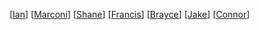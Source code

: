 [[Ian]]
[[Marconi]]
[[Shane]]
[[Francis]]
[[Brayce]]
[[Jake]]
[[Connor]]

[//begin]: # "Autogenerated link references for markdown compatibility"
[Ian]: Ian "Ian"
[Marconi]: Marconi "Marconi"
[Shane]: Shane "Shane"
[Francis]: Francis "Francis"
[Brayce]: Brayce "Brayce"
[Jake]: Jake "Jake"
[Connor]: Connor "Connor"
[//end]: # "Autogenerated link references"